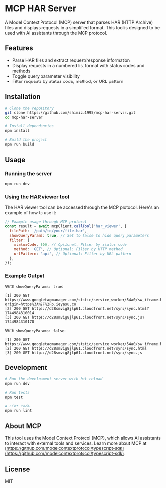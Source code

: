 # MCP HAR Server

A Model Context Protocol (MCP) server that parses HAR (HTTP Archive) files and displays requests in a simplified format. This tool is designed to be used with AI assistants through the MCP protocol.

## Features

- Parse HAR files and extract request/response information
- Display requests in a numbered list format with status codes and methods
- Toggle query parameter visibility
- Filter requests by status code, method, or URL pattern

## Installation

```bash
# Clone the repository
git clone https://github.com/shimizu1995/mcp-har-server.git
cd mcp-har-server

# Install dependencies
npm install

# Build the project
npm run build
```

## Usage

### Running the server

```bash
npm run dev
```

### Using the HAR viewer tool

The HAR viewer tool can be accessed through the MCP protocol. Here's an example of how to use it:

```javascript
// Example usage through MCP protocol
const result = await mcpClient.callTool('har_viewer', {
  filePath: '/path/to/your/file.har',
  showQueryParams: true, // Set to false to hide query parameters
  filter: {
    statusCode: 200, // Optional: Filter by status code
    method: 'GET', // Optional: Filter by HTTP method
    urlPattern: 'api', // Optional: Filter by URL pattern
  },
});
```

### Example Output

With `showQueryParams: true`:

```
[1] 200 GET https://www.googletagmanager.com/static/service_worker/54a0/sw_iframe.html?origin=https%3A%2F%2Fp.ieyasu.co
[2] 200 GET https://d28smvig8jlp61.cloudfront.net/sync/sync.html?1744984310014
[3] 200 GET https://d28smvig8jlp61.cloudfront.net/sync/sync.js?1744984310178
```

With `showQueryParams: false`:

```
[1] 200 GET https://www.googletagmanager.com/static/service_worker/54a0/sw_iframe.html
[2] 200 GET https://d28smvig8jlp61.cloudfront.net/sync/sync.html
[3] 200 GET https://d28smvig8jlp61.cloudfront.net/sync/sync.js
```

## Development

```bash
# Run the development server with hot reload
npm run dev

# Run tests
npm test

# Lint code
npm run lint
```

## About MCP

This tool uses the Model Context Protocol (MCP), which allows AI assistants to interact with external tools and services. Learn more about MCP at [https://github.com/modelcontextprotocol/typescript-sdk](https://github.com/modelcontextprotocol/typescript-sdk).

## License

MIT
